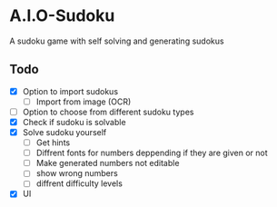 # A.I.O-Sudoku
A sudoku game with self solving and generating sudokus

## Todo
- [x] Option to import sudokus
  - [ ] Import from image (OCR)
- [ ] Option to choose from different sudoku types
- [x] Check if sudoku is solvable
- [x] Solve sudoku yourself
  - [ ] Get hints
  - [ ] Diffrent fonts for numbers deppending if they are given or not
  - [ ] Make generated numbers not editable
  - [ ] show wrong numbers
  - [ ] diffrent difficulty levels  
- [X] UI 